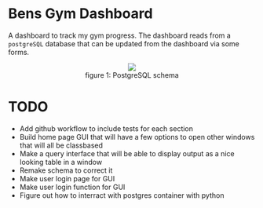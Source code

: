 # Bens Gym Dashboard

A dashboard to track my gym progress. The dashboard reads from a `postgreSQL` database that can be updated from the dashboard via some forms.

<figure align = "center">
    <img src = "https://user-images.githubusercontent.com/90726430/198308558-5074d60e-9189-4e8e-a033-35e3e38a7d44.png" />
    <figcaption >figure 1: PostgreSQL schema</figcaption>
</figure>

# TODO

- Add github workflow to include tests for each section
- Build home page GUI that will have a few options to open other windows that will all be classbased
- Make a query interface that will be able to display output as a nice looking table in a window
- Remake schema to correct it 
- Make user login page for GUI
- Make user login function for GUI
- Figure out how to interract with postgres container with python
